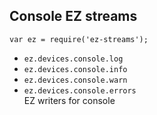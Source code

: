## Console EZ streams

`var ez = require('ez-streams');`

* `ez.devices.console.log`  
* `ez.devices.console.info`  
* `ez.devices.console.warn`  
* `ez.devices.console.errors`  
  EZ writers for console 
